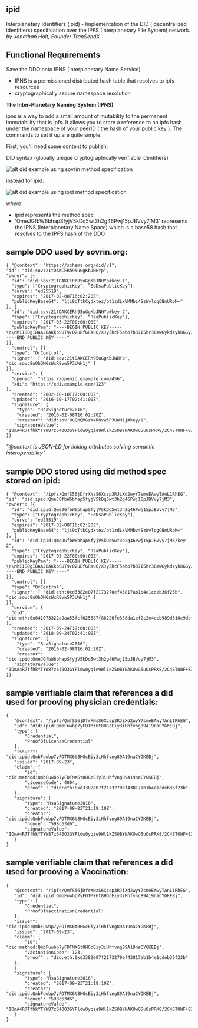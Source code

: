 
## ipid
Interplanetary Identifiers (ipid) -  Implementation of the DID ( decentralized identifiers) specification over the IPFS (Interplanetary File System) network. 
_by Jonathan Holt, Founder TranSendX_

## Functional Requirements 

Save the DDO onto IPNS (Interplanetary Name Service)
- IPNS is a permissioned distributed hash table that resolves to ipfs resources
- cryptographically secure namespace resolution


**The Inter-Planetary Naming System (IPNS)**

ipns is a way to add a small amount of mutability to the permanent immutability that is ipfs. It allows you to store a reference to an ipfs hash under the namespace of your peerID ( the hash of your public key ). The commands to set it up are quite simple.

First, you'll need some content to publish:

DID syntax (globally unique cryptographically verifiable identifiers)

![alt did example using sovrin method specification](https://ipfs.io/ipfs/QmYEgzjp4K1ZBXZ4y6VDQKCnUsTgdoatA31f6HnpLsXi1E "did example from sovrin")

instead for ipid: 

![alt did example using ipid method specification](https://ipfs.io/ipfs/QmUcX32r44k3KJ1PMtQD3YqRfvqHHrEEiogmnEGstUEjA6 "did example from ipid")


*where* 
- ipid represents the method spec 
- 'QmeJGfbW6bhapSfyjV5kDq5wt3h2g46Pwj15pJBVvy7jM3' represents the IPNS (Interplanetary Name Space) which is a base58 hash that resolves to the IPFS hash of the DDO 
 

## sample DDO used by sovrin.org:
```
{ "@context": "https://schema.org/did/v1",
"id": "did:sov:21tDAKCERh95uGgKbJNHYp",
"owner": [{ 
  "id": "did:sov:21tDAKCERh95uGgKbJNHYp#key-1",
  "type": ["CryptographicKey", "EdDsaPublicKey"],
  "curve": "ed25519",
  "expires": "2017-02-08T16:02:20Z",
  "publicKeyBase64": "lji9qTtkCydxtez/bt1zdLxVMMbz4SzWvlqgOBmURoM="
}, {
  "id": "did:sov:21tDAKCERh95uGgKbJNHYp#key-2",
  "type": ["CryptographicKey", "RsaPublicKey"],
  "expires": "2017-03-22T00:00:00Z",
  "publicKeyPem": "----BEGIN PUBLIC KEY-----\r\nMIIBOgIBAAJBAKkbSUT9/Q2uBfGRau6/XJyZhcF5abo7b37I5hr3EmwGykdzyk8GSyJK3TOrjyl0sdJsGbFmgQaRyV\r\n-----END PUBLIC KEY-----"
}],
  "control": [{
  "type": "OrControl",
  "signer": [ "did:sov:21tDAKCERh95uGgKbJNHYp", "did:sov:8uQhQMGzWxR8vw5P3UWH1j" ]
}],
  "service": {
  "openid": "https://openid.example.com/456",
  "xdi": "https://xdi.example.com/123"
},
  "created": "2002-10-10T17:00:00Z",
  "updated": "2016-10-17T02:41:00Z",
  "signature": {
    "type": "RsaSignature2016",
    "created": "2016-02-08T16:02:20Z",
    "creator": "did:sov:8uQhQMGzWxR8vw5P3UWH1j#key/1",
   "signatureValue": "IOmA4R7TfhkYTYW87z640O3GYFldw0yqie9Wl1kZ5OBYNAKOwG5uOsPRK8/2C4STOWF+83cMcbZ3CBMq2/gi25s="
}}
```

_"@context is JSON-LD for linking attributes solving semantic interoperability"_


## sample DDO stored using did method spec stored on ipid:  


```
{ "@context": "/ipfs/QmfS56jDfrXNaS6Xcsp3RJiXd2wyY7smeEAwyTAnL1RhEG",
"id": "did:ipid:QmeJGfbW6bhapSfyjV5kDq5wt3h2g46Pwj15pJBVvy7jM3",
"owner": [{ 
  "id": "did:ipid:QmeJGfbW6bhapSfyjV5kDq5wt3h2g46Pwj15pJBVvy7jM3",
  "type": ["CryptographicKey", "EdDsaPublicKey"],
  "curve": "ed25519",
  "expires": "2017-02-08T16:02:20Z",
  "publicKeyBase64": "lji9qTtkCydxtez/bt1zdLxVMMbz4SzWvlqgOBmURoM="
}, {
  "id": "did:ipid:QmeJGfbW6bhapSfyjV5kDq5wt3h2g46Pwj15pJBVvy7jM3/key-2",
  "type": ["CryptographicKey", "RsaPublicKey"],
  "expires": "2017-03-22T00:00:00Z",
  "publicKeyPem": "----BEGIN PUBLIC KEY-----\r\nMIIBOgIBAAJBAKkbSUT9/Q2uBfGRau6/XJyZhcF5abo7b37I5hr3EmwGykdzyk8GSyJK3TOrjyl0sdJsGbFmgQaRyV\r\n-----END PUBLIC KEY-----"
}],
  "control": [{
  "type": "OrControl",
  "signer": [ "did:eth:0xd3382e07f2173270ef43817ab1b4e1cdeb36f23b", "did:sov:8uQhQMGzWxR8vw5P3UWH1j" ]
}],
  "service": {
  "did": "did:eth:0x641073322a9aa53fcf025587f86226fe358da1ef2c2e4dcb989d610e9dbf6b9a",
},
  "created": "2017-09-24T17:00:00Z",
  "updated": "2018-09-24T02:41:00Z",
  "signature": {
    "type": "RsaSignature2016",
    "created": "2016-02-08T16:02:20Z",
    "creator": "did:ipid:QmeJGfbW6bhapSfyjV5kDq5wt3h2g46Pwj15pJBVvy7jM3",
   "signatureValue": "IOmA4R7TfhkYTYW87z640O3GYFldw0yqie9Wl1kZ5OBYNAKOwG5uOsPRK8/2C4STOWF+83cMcbZ3CBMq2/gi25s="
}}
```


## sample verifiable claim that references a did used for prooving physician credentials:  
```
{
   "@context": "/ipfs/QmfS56jDfrXNaS6Xcsp3RJiXd2wyY7smeEAwyTAnL1RhEG",
   "id": "did:ipid:QmbFuwbp7yFDTMX6t8HGcEiy3iHhfvng89A19naCYGKEBj",
   "type": [
       "Credential",
       "ProofOfLicenseCredential"
   ],
   "issuer": "did:ipid:QmbFuwbp7yFDTMX6t8HGcEiy3iHhfvng89A19naCYGKEBj",
   "issued": "2017-09-23",
   "claim": {
       "id": "did:method:QmbFuwbp7yFDTMX6t8HGcEiy3iHhfvng89A19naCYGKEBj",
       "LicenseCode": 4004, 
       "proof" : "did:eth:0xd3382e07f2173270ef43817ab1b4e1cdeb36f23b"
   },
   "signature": {
       "type": "RsaSignature2016",
       "created": "2017-09-23T21:19:10Z",
       "creator": "did:ipid:QmbFuwbp7yFDTMX6t8HGcEiy3iHhfvng89A19naCYGKEBj",
       "nonce": "598c63d6",
       "signatureValue": "IOmA4R7TfhkYTYW87z640O3GYFldw0yqie9Wl1kZ5OBYNAKOwG5uOsPRK8/2C4STOWF+83cMcbZ3CBMq2/gi25s="
   }
}

```

## sample verifiable claim that references a did used for prooving a Vaccination:  
```
{
   "@context": "/ipfs/QmfS56jDfrXNaS6Xcsp3RJiXd2wyY7smeEAwyTAnL1RhEG",
   "id": "did:ipid:QmbFuwbp7yFDTMX6t8HGcEiy3iHhfvng89A19naCYGKEBj",
   "type": [
       "Credential",
       "ProofOfVaccinationCredential"
   ],
   "issuer": "did:ipid:QmbFuwbp7yFDTMX6t8HGcEiy3iHhfvng89A19naCYGKEBj",
   "issued": "2017-09-23",
   "claim": {
       "id": "did:method:QmbFuwbp7yFDTMX6t8HGcEiy3iHhfvng89A19naCYGKEBj",
       "VacinationCode": 123, 
       "proof" : "did:eth:0xd3382e07f2173270ef43817ab1b4e1cdeb36f23b"
   },
   {
   "signature": {
       "type": "RsaSignature2016",
       "created": "2017-09-23T21:19:10Z",
       "creator": "did:ipid:QmbFuwbp7yFDTMX6t8HGcEiy3iHhfvng89A19naCYGKEBj",
       "nonce": "598c63d6",
       "signatureValue": "IOmA4R7TfhkYTYW87z640O3GYFldw0yqie9Wl1kZ5OBYNAKOwG5uOsPRK8/2C4STOWF+83cMcbZ3CBMq2/gi25s="
   }
}
```
